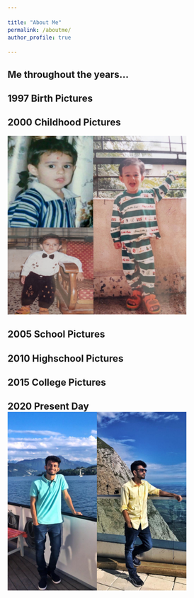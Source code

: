 ```yaml
---

title: "About Me"
permalink: /aboutme/
author_profile: true

---
```



<html>
<head>
<meta name="viewport" content="width=device-width, initial-scale=1.0">
<style>
* {
  box-sizing: border-box;
}

body {
  background-color: white;
  font-family: Helvetica, sans-serif;

}

/* The actual timeline (the vertical ruler) */
.timeline {
  position: relative;
  max-width: 1200px;
  margin: 0 auto;
}

/* The actual timeline (the vertical ruler) */
.timeline::after {
  content: '';
  position: absolute;
  width: 4px;
  background-color: #6D7B8D;
  top: 0;
  bottom: 0;
  left: 50%;
  margin-left: -3px;
}

/* Container around content */
.container {
  padding: 10px 40px;
  position: relative;
  background-color: #F0FFFF;
  border: 1px solid #6F4E37;
  width: 50%;
}


/* Place the container to the left */
.left {
  left: 0;
}

/* Place the container to the right */
.right {
  left: 50%;
}




/* The actual content */
.content {
  padding: 20px 30px;
  background-color: #F0FFFF;
  position: relative;
  border-radius: 6px;
}

/* Media queries - Responsive timeline on screens less than 600px wide */
@media screen and (max-width: 600px) {
  /* Place the timelime to the left */
  .timeline::after {
  left: 31px;
  }
  
  /* Full-width containers */
  .container {
  width: 100%;
  padding-left: 70px;
  padding-right: 25px;
  }


  
  /* Make all right containers behave like the left ones */
  .right {
  left: 0%;
  }
}
</style>
</head>
<body>

 <h2>Me throughout the years...</h2>
 
<div class="timeline">
  <div class="container left">
    <div class="content">
      <h2>1997
      Birth Pictures
      </h2>
    </div>
  </div>
  <div class="container right">
    <div class="content">
      <h2>2000
      Childhood Pictures
      </h2>
       <img src="/images/5.JPEG">  
       </p>
    </div>
  </div>
  <div class="container left">
    <div class="content">
      <h2>2005
      School Pictures
      </h2>
    </div>
  </div>
  <div class="container right">
    <div class="content">
      <h2>2010
      Highschool Pictures
      </h2>
    </div>
  </div>
  <div class="container left">
    <div class="content">
      <h2>2015
      College Pictures
      </h2>
    </div>
  </div>
  <div class="container right">
    <div class="content">
      <h2>2020
      Present Day
         <img src="/images/6.JPG">
      </h2>   
    </div>
  </div>
</div>

</body>
</html>
  


 
 

 


  

     



